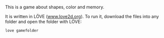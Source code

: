 This is a game about shapes, color and memory.

It is written in LÖVE (www.love2d.org). To run it, download the files into any folder and open the folder with LÖVE:
```
love gamefolder
```
